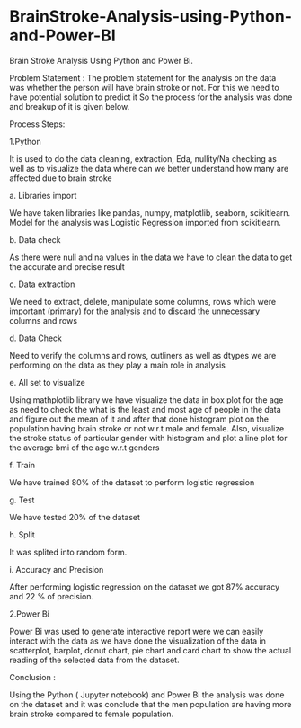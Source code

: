 # BrainStroke-Analysis-using-Python-and-Power-BI
Brain Stroke Analysis Using Python and Power Bi.

Problem Statement :
The problem statement for the analysis on the data was whether the person will have brain stroke or not.
For this we need to have potential solution to predict it
So the process for the analysis was done and breakup of it is given below.

Process Steps:

1.Python

It is used to do the data cleaning, extraction, Eda, nullity/Na checking as well as to visualize the data where can we better understand how many are affected due to brain stroke

a.	Libraries import

We have taken libraries like pandas, numpy, matplotlib, seaborn, scikitlearn.
Model for the analysis was Logistic Regression imported from scikitlearn.

b.	Data check

As there were null and na values in the data we have to clean the data to get the accurate and precise result

c.	Data extraction

We need to extract, delete, manipulate some columns, rows which were important (primary) for the analysis and to discard the unnecessary columns and rows

d.	Data Check

Need to verify the columns and rows, outliners as well as dtypes we are performing on the data as they play a main role in analysis

e.	All set to visualize

Using mathplotlib library we have visualize the data in box plot for the age as need to check the what is the least and most age of people in the data and figure out the mean of it and after that done histogram plot on the population having brain stroke or not w.r.t male and female. Also, visualize the stroke status of particular gender with histogram and plot a line plot for the average bmi of the age w.r.t genders

f.	Train 

We have trained 80% of the dataset to perform logistic regression

g.	Test 

We have tested 20% of the dataset

h.	Split

It was splited into random form.

i.	Accuracy and Precision

After performing logistic regression on the dataset we got 87% accuracy and 22 % of precision.

2.Power Bi

Power Bi was used to generate interactive report were we can easily interact with the data as we have done the visualization of the data in scatterplot, barplot, donut chart, pie chart and card chart to show the actual reading of the selected data from the dataset.

Conclusion : 

Using the Python ( Jupyter notebook) and Power Bi the analysis was done on the dataset and it was conclude that the men population are having more brain stroke compared to female population. 

